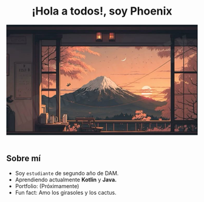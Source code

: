 <!-- Presentación y banner -->
<div align = "center">
    <h1>¡Hola a todos!, soy Phoenix </h1>
    <img src= "https://github.com/navfer/navfer/blob/main/fuji.jpg">
</div>
<br>

<!-- Sobre mi -->
## Sobre mí  
- Soy `estudiante` de segundo año de DAM.
- Aprendiendo actualmente **Kotlin** y **Java.**
- Portfolio: (Próximamente)
- Fun fact: Amo los girasoles y los cactus.

<br>

